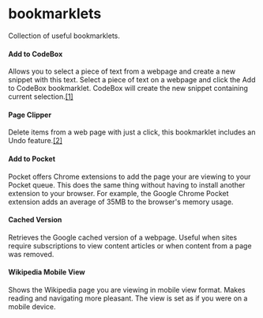 bookmarklets
============

Collection of useful bookmarklets.

#### Add to CodeBox
Allows you to select a piece of text from a webpage and create a new snippet with this text. Select a piece of text on a webpage and click the Add to CodeBox bookmarklet. CodeBox will create the new snippet containing current selection.[[1]](http://blog.shpakovski.com/2011/06/codebox-14.html)

#### Page Clipper
Delete items from a web page with just a click, this bookmarklet includes an Undo feature.[[2]](https://github.com/codebox/clipper)

#### Add to Pocket
Pocket offers Chrome extensions to add the page your are viewing to your Pocket queue. This does the same thing without having to install another extension to your browser. For example, the Google Chrome Pocket extension adds an average of 35MB to the browser's memory usage.

#### Cached Version
Retrieves the Google cached version of a webpage. Useful when sites require subscriptions to view content articles or when content from a page was removed.

#### Wikipedia Mobile View
Shows the Wikipedia page you are viewing in mobile view format. Makes reading and navigating more pleasant. The view is set as if you were on a mobile device.